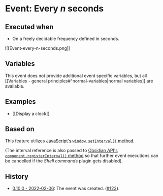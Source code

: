 # Event: Every *n* seconds

## Executed when
- On a freely decidable frequency defined in seconds.

![[Event-every-n-seconds.png]]

## Variables
This event does not provide additional event specific variables, but all [[Variables - general principles#^normal-variables|normal variables]] are available.

## Examples
- [[Display a clock]]

## Based on
This feature utilizes [JavaScript's `window.setInterval()` method](https://developer.mozilla.org/en-US/docs/Web/API/setInterval).

(The interval reference is also passed to [Obsidian API's `component.registerInterval()` method](https://github.com/obsidianmd/obsidian-api/blob/763a243b4ec295c9c460560e9b227c8f18d8199b/obsidian.d.ts#L545) so that further event executions can be cancelled if the *Shell commands* plugin gets disabled).

## History
- [0.10.0 - 2022-02-06](https://github.com/Taitava/obsidian-shellcommands/blob/main/CHANGELOG.md#0100---2022-02-06): The event was created. ([#123](https://github.com/Taitava/obsidian-shellcommands/issues/123)).